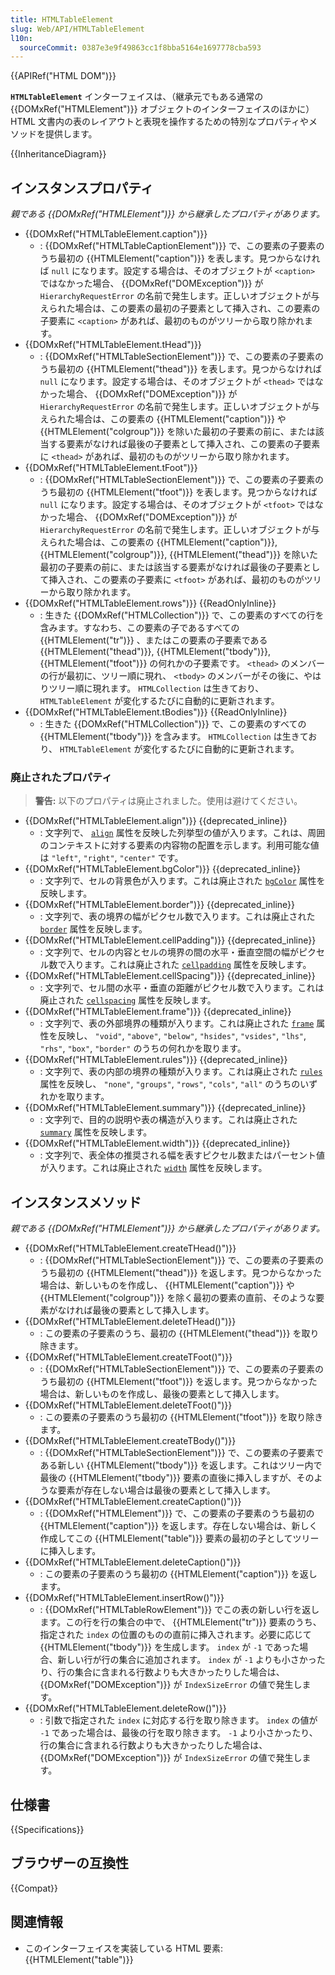 ```yaml
---
title: HTMLTableElement
slug: Web/API/HTMLTableElement
l10n:
  sourceCommit: 0387e3e9f49863cc1f8bba5164e1697778cba593
---
```


{{APIRef("HTML DOM")}}

**`HTMLTableElement`** インターフェイスは、（継承元でもある通常の {{DOMxRef("HTMLElement")}} オブジェクトのインターフェイスのほかに） HTML 文書内の表のレイアウトと表現を操作するための特別なプロパティやメソッドを提供します。

{{InheritanceDiagram}}

## インスタンスプロパティ

_親である {{DOMxRef("HTMLElement")}} から継承したプロパティがあります。_

- {{DOMxRef("HTMLTableElement.caption")}}
  - : {{DOMxRef("HTMLTableCaptionElement")}} で、この要素の子要素のうち最初の {{HTMLElement("caption")}} を表します。見つからなければ `null` になります。設定する場合は、そのオブジェクトが `<caption>` ではなかった場合、 {{DOMxRef("DOMException")}} が `HierarchyRequestError` の名前で発生します。正しいオブジェクトが与えられた場合は、この要素の最初の子要素として挿入され、この要素の子要素に `<caption>` があれば、最初のものがツリーから取り除かれます。
- {{DOMxRef("HTMLTableElement.tHead")}}
  - : {{DOMxRef("HTMLTableSectionElement")}} で、この要素の子要素のうち最初の {{HTMLElement("thead")}} を表します。見つからなければ `null` になります。設定する場合は、そのオブジェクトが `<thead>` ではなかった場合、 {{DOMxRef("DOMException")}} が `HierarchyRequestError` の名前で発生します。正しいオブジェクトが与えられた場合は、この要素の {{HTMLElement("caption")}} や {{HTMLElement("colgroup")}} を除いた最初の子要素の前に、または該当する要素がなければ最後の子要素として挿入され、この要素の子要素に `<thead>` があれば、最初のものがツリーから取り除かれます。
- {{DOMxRef("HTMLTableElement.tFoot")}}
  - : {{DOMxRef("HTMLTableSectionElement")}} で、この要素の子要素のうち最初の {{HTMLElement("tfoot")}} を表します。見つからなければ `null` になります。設定する場合は、そのオブジェクトが `<tfoot>` ではなかった場合、 {{DOMxRef("DOMException")}} が `HierarchyRequestError` の名前で発生します。正しいオブジェクトが与えられた場合は、この要素の {{HTMLElement("caption")}}, {{HTMLElement("colgroup")}}, {{HTMLElement("thead")}} を除いた最初の子要素の前に、または該当する要素がなければ最後の子要素として挿入され、この要素の子要素に `<tfoot>` があれば、最初のものがツリーから取り除かれます。
- {{DOMxRef("HTMLTableElement.rows")}} {{ReadOnlyInline}}
  - : 生きた {{DOMxRef("HTMLCollection")}} で、この要素のすべての行を含みます。すなわち、この要素の子であるすべての {{HTMLElement("tr")}} 、またはこの要素の子要素である {{HTMLElement("thead")}}, {{HTMLElement("tbody")}}, {{HTMLElement("tfoot")}} の何れかの子要素です。 `<thead>` のメンバーの行が最初に、ツリー順に現れ、 `<tbody>` のメンバーがその後に、やはりツリー順に現れます。 `HTMLCollection` は生きており、 `HTMLTableElement` が変化するたびに自動的に更新されます。
- {{DOMxRef("HTMLTableElement.tBodies")}} {{ReadOnlyInline}}
  - : 生きた {{DOMxRef("HTMLCollection")}} で、この要素のすべての {{HTMLElement("tbody")}} を含みます。 `HTMLCollection` は生きており、 `HTMLTableElement` が変化するたびに自動的に更新されます。

### 廃止されたプロパティ

> **警告:** 以下のプロパティは廃止されました。使用は避けてください。

- {{DOMxRef("HTMLTableElement.align")}} {{deprecated_inline}}
  - : 文字列で、 [`align`](/ja/docs/Web/HTML/Element/table#align) 属性を反映した列挙型の値が入ります。これは、周囲のコンテキストに対する要素の内容物の配置を示します。利用可能な値は `"left"`, `"right"`, `"center"` です。
- {{DOMxRef("HTMLTableElement.bgColor")}} {{deprecated_inline}}
  - : 文字列で、セルの背景色が入ります。これは廃止された [`bgColor`](/ja/docs/Web/HTML/Element/table#bgcolor) 属性を反映します。
- {{DOMxRef("HTMLTableElement.border")}} {{deprecated_inline}}
  - : 文字列で、表の境界の幅がピクセル数で入ります。これは廃止された [`border`](/ja/docs/Web/HTML/Element/table#border) 属性を反映します。
- {{DOMxRef("HTMLTableElement.cellPadding")}} {{deprecated_inline}}
  - : 文字列で、セルの内容とセルの境界の間の水平・垂直空間の幅がピクセル数で入ります。これは廃止された [`cellpadding`](/ja/docs/Web/HTML/Element/table#cellpadding) 属性を反映します。
- {{DOMxRef("HTMLTableElement.cellSpacing")}} {{deprecated_inline}}
  - : 文字列で、セル間の水平・垂直の距離がピクセル数で入ります。これは廃止された [`cellspacing`](/ja/docs/Web/HTML/Element/table#cellspacing) 属性を反映します。
- {{DOMxRef("HTMLTableElement.frame")}} {{deprecated_inline}}
  - : 文字列で、表の外部境界の種類が入ります。これは廃止された [`frame`](/ja/docs/Web/HTML/Element/table#frame) 属性を反映し、 `"void"`, `"above"`, `"below"`, `"hsides"`, `"vsides"`, `"lhs"`, `"rhs"`, `"box"`, `"border"` のうちの何れかを取ります。
- {{DOMxRef("HTMLTableElement.rules")}} {{deprecated_inline}}
  - : 文字列で、表の内部の境界の種類が入ります。これは廃止された [`rules`](/ja/docs/Web/HTML/Element/table#rules) 属性を反映し、 `"none"`, `"groups"`, `"rows"`, `"cols"`, `"all"` のうちのいずれかを取ります。
- {{DOMxRef("HTMLTableElement.summary")}} {{deprecated_inline}}
  - : 文字列で、目的の説明や表の構造が入ります。これは廃止された [`summary`](/ja/docs/Web/HTML/Element/table#summary) 属性を反映します。
- {{DOMxRef("HTMLTableElement.width")}} {{deprecated_inline}}
  - : 文字列で、表全体の推奨される幅を表すピクセル数またはパーセント値が入ります。これは廃止された [`width`](/ja/docs/Web/HTML/Element/table#width) 属性を反映します。

## インスタンスメソッド

_親である {{DOMxRef("HTMLElement")}} から継承したプロパティがあります。_

- {{DOMxRef("HTMLTableElement.createTHead()")}}
  - : {{DOMxRef("HTMLTableSectionElement")}} で、この要素の子要素のうち最初の {{HTMLElement("thead")}} を返します。見つからなかった場合は、新しいものを作成し、 {{HTMLElement("caption")}} や {{HTMLElement("colgroup")}} を除く最初の要素の直前、そのような要素がなければ最後の要素として挿入します。
- {{DOMxRef("HTMLTableElement.deleteTHead()")}}
  - : この要素の子要素のうち、最初の {{HTMLElement("thead")}} を取り除きます。
- {{DOMxRef("HTMLTableElement.createTFoot()")}}
  - : {{DOMxRef("HTMLTableSectionElement")}} で、この要素の子要素のうち最初の {{HTMLElement("tfoot")}} を返します。見つからなかった場合は、新しいものを作成し、最後の要素として挿入します。
- {{DOMxRef("HTMLTableElement.deleteTFoot()")}}
  - : この要素の子要素のうち最初の {{HTMLElement("tfoot")}} を取り除きます。
- {{DOMxRef("HTMLTableElement.createTBody()")}}
  - : {{DOMxRef("HTMLTableSectionElement")}} で、この要素の子要素である新しい {{HTMLElement("tbody")}} を返します。これはツリー内で最後の {{HTMLElement("tbody")}} 要素の直後に挿入しますが、そのような要素が存在しない場合は最後の要素として挿入します。
- {{DOMxRef("HTMLTableElement.createCaption()")}}
  - : {{DOMxRef("HTMLElement")}} で、この要素の子要素のうち最初の {{HTMLElement("caption")}} を返します。存在しない場合は、新しく作成してこの {{HTMLElement("table")}} 要素の最初の子としてツリーに挿入します。
- {{DOMxRef("HTMLTableElement.deleteCaption()")}}
  - : この要素の子要素のうち最初の {{HTMLElement("caption")}} を返します。
- {{DOMxRef("HTMLTableElement.insertRow()")}}
  - : {{DOMxRef("HTMLTableRowElement")}} でこの表の新しい行を返します。この行を行の集合の中で、 {{HTMLElement("tr")}} 要素のうち、指定された `index` の位置のものの直前に挿入されます。必要に応じて {{HTMLElement("tbody")}} を生成します。 `index` が `-1` であった場合、新しい行が行の集合に追加されます。 `index` が `-1` よりも小さかったり、行の集合に含まれる行数よりも大きかったりした場合は、 {{DOMxRef("DOMException")}} が `IndexSizeError` の値で発生します。
- {{DOMxRef("HTMLTableElement.deleteRow()")}}
  - : 引数で指定された `index` に対応する行を取り除きます。 `index` の値が `-1` であった場合は、最後の行を取り除きます。 `-1` より小さかったり、行の集合に含まれる行数よりも大きかったりした場合は、 {{DOMxRef("DOMException")}} が `IndexSizeError` の値で発生します。

## 仕様書

{{Specifications}}

## ブラウザーの互換性

{{Compat}}

## 関連情報

- このインターフェイスを実装している HTML 要素: {{HTMLElement("table")}}
